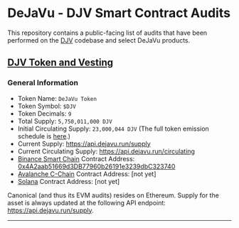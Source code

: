 # DeJaVu - DJV Smart Contract Audits

This repository contains a public-facing list of audits that have been performed on the [DJV](https://dejavu.run) codebase and select DeJaVu products.

## [DJV Token and Vesting](dejavu-token/)

### General Information

- Token Name: `DeJaVu Token`
- Token Symbol: `$DJV`
- Token Decimals: `9`
- Total Supply: `5,750,011,000 DJV`
- Initial Circulating Supply: `23,000,044 DJV` (The full token emission schedule is [here](https://dejavu.run/tokenomics).)
- Current Supply: https://api.dejavu.run/supply
- Current Circulating Supply: https://api.dejavu.run/circulating
- [Binance Smart Chain](https://www.binance.org/en/smartChain) Contract Address: [0x4A2aab51669d3DB77960b26191e3239dbC323740](https://bscscan.com/address/0x4FA7163E153419E0E1064e418dd7A99314Ed27b6)
- [Avalanche C-Chain](https://www.avax.network/) Contract Address: [not yet]
- [Solana](https://solana.com/) Contract Address: [not yet]

Canonical (and thus its EVM audits) resides on Ethereum. Supply for the asset is always updated at the following API endpoint: https://api.dejavu.run/supply.

---
